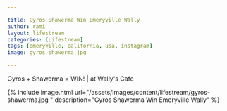 ```yaml
---

title: Gyros Shawerma Win Emeryville Wally
author: rami
layout: lifestream
categories: [Lifestream]
tags: [emeryville, california, usa, instagram]
image: gyros-shawerma.jpg 

---
```


Gyros + Shawerma = WIN! | at Wally's Cafe

{% include image.html url="/assets/images/content/lifestream/gyros-shawerma.jpg " description="Gyros Shawerma Win Emeryville Wally" %}
